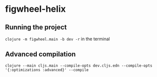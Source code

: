 # figwheel-helix

## Running the project
 `clojure -m figwheel.main -b dev -r` in the terminal   

## Advanced compilation

`clojure --main cljs.main --compile-opts dev.cljs.edn --compile-opts '{:optimizations :advanced}' --compile`
